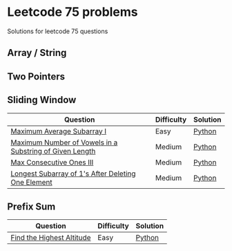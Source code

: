 # Leetcode 75 problems
Solutions for leetcode 75 questions

## Array / String

## Two Pointers

## Sliding Window
| Question | Difficulty | Solution |
| -------- | ---------- | -------- |
| [ Maximum Average Subarray I](https://leetcode.com/problems/maximum-average-subarray-I/description/) | Easy | [Python](./python/643-maximum-average-subarray-I.py) |
| [Maximum Number of Vowels in a Substring of Given Length](https://leetcode.com/problems/maximum-number-of-vowels-in-a-substring-of-given-length/description/) | Medium | [Python](./python/1456-maximum-number-of-vowels-in-a-substring-of-given-length.py) |
| [Max Consecutive Ones III](https://leetcode.com/problems/max-consecutive-ones-iii/description/) | Medium | [Python](./python/1004-max-consecutive-ones-III.py) |
| [ Longest Subarray of 1's After Deleting One Element](https://leetcode.com/problems/longest-subarray-of-1's-after-deleting-one-element/description/) | Medium | [Python](./python/1493-longest-subarray-of-1's-after-deleting-one-element.py) |

## Prefix Sum
| Question | Difficulty | Solution |
| -------- | ---------- | -------- |
| [ Find the Highest Altitude](https://leetcode.com/problems/find-the-highest-altitude/description/) | Easy | [Python](./python/1732-find-the-highest-altitude.py) |
